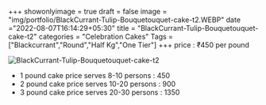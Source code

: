 +++
showonlyimage = true
draft = false
image = "img/portfolio/BlackCurrant-Tulip-Bouquetouquet-cake-t2.WEBP"
date ="2022-08-07T16:14:29+05:30"
title = "BlackCurrant-Tulip-Bouquetouquet-cake-t2"
categories = "Celebration Cakes"
Tags = ["Blackcurrant","Round","Half Kg","One Tier"]
+++
price : ₹450 per pound
<!--more-->
![BlackCurrant-Tulip-Bouquetouquet-cake-t2](/img/portfolio/BlackCurrant-Tulip-Bouquetouquet-cake-t2.WEBP)
* 1 pound cake price serves 8-10 persons : 450
* 2 pound cake price serves 10-20 persons : 900
* 3 pound cake price serves 20-30 persons : 1350
